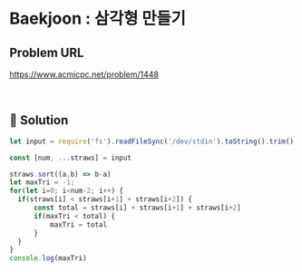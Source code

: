 # Baekjoon : 삼각형 만들기

## Problem URL
https://www.acmicpc.net/problem/1448

<br/>

## 🚩 Solution
```js
let input = require('fs').readFileSync('/dev/stdin').toString().trim().split('\n').map(x => Number(x))

const [num, ...straws] = input

straws.sort((a,b) => b-a)
let maxTri = -1;
for(let i=0; i<num-2; i++) {
  if(straws[i] < straws[i+1] + straws[i+2]) {
      const total = straws[i] + straws[i+1] + straws[i+2]
      if(maxTri < total) {
          maxTri = total
      }
  }
}
console.log(maxTri)
```
